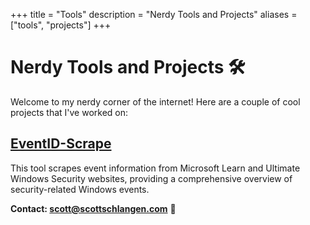 +++
title = "Tools"
description = "Nerdy Tools and Projects"
aliases = ["tools", "projects"]
+++

# Nerdy Tools and Projects 🛠️

Welcome to my nerdy corner of the internet! Here are a couple of cool projects that I've worked on:

## [EventID-Scrape](https://github.com/schlangens/EventID-Scraper)

This tool scrapes event information from Microsoft Learn and Ultimate Windows Security websites, providing a comprehensive overview of security-related Windows events.



**Contact: [scott@scottschlangen.com](mailto:scott@scottschlangen.com)** 📧
